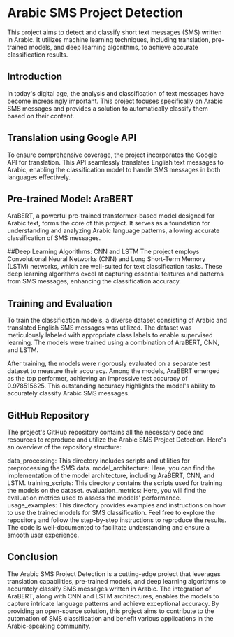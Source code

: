 # Arabic SMS Project Detection
This project aims to detect and classify short text messages (SMS) written in Arabic. It utilizes machine learning techniques, including translation, pre-trained models, and deep learning algorithms, to achieve accurate classification results.

## Introduction
In today's digital age, the analysis and classification of text messages have become increasingly important. This project focuses specifically on Arabic SMS messages and provides a solution to automatically classify them based on their content.

## Translation using Google API
To ensure comprehensive coverage, the project incorporates the Google API for translation. This API seamlessly translates English text messages to Arabic, enabling the classification model to handle SMS messages in both languages effectively.

## Pre-trained Model: AraBERT
AraBERT, a powerful pre-trained transformer-based model designed for Arabic text, forms the core of this project. It serves as a foundation for understanding and analyzing Arabic language patterns, allowing accurate classification of SMS messages.

##Deep Learning Algorithms: CNN and LSTM
The project employs Convolutional Neural Networks (CNN) and Long Short-Term Memory (LSTM) networks, which are well-suited for text classification tasks. These deep learning algorithms excel at capturing essential features and patterns from SMS messages, enhancing the classification accuracy.

## Training and Evaluation
To train the classification models, a diverse dataset consisting of Arabic and translated English SMS messages was utilized. The dataset was meticulously labeled with appropriate class labels to enable supervised learning. The models were trained using a combination of AraBERT, CNN, and LSTM.

After training, the models were rigorously evaluated on a separate test dataset to measure their accuracy. Among the models, AraBERT emerged as the top performer, achieving an impressive test accuracy of 0.978515625. This outstanding accuracy highlights the model's ability to accurately classify Arabic SMS messages.

## GitHub Repository
The project's GitHub repository contains all the necessary code and resources to reproduce and utilize the Arabic SMS Project Detection. Here's an overview of the repository structure:

data_processing: This directory includes scripts and utilities for preprocessing the SMS data.
model_architecture: Here, you can find the implementation of the model architecture, including AraBERT, CNN, and LSTM.
training_scripts: This directory contains the scripts used for training the models on the dataset.
evaluation_metrics: Here, you will find the evaluation metrics used to assess the models' performance.
usage_examples: This directory provides examples and instructions on how to use the trained models for SMS classification.
Feel free to explore the repository and follow the step-by-step instructions to reproduce the results. The code is well-documented to facilitate understanding and ensure a smooth user experience.

## Conclusion
The Arabic SMS Project Detection is a cutting-edge project that leverages translation capabilities, pre-trained models, and deep learning algorithms to accurately classify SMS messages written in Arabic. The integration of AraBERT, along with CNN and LSTM architectures, enables the models to capture intricate language patterns and achieve exceptional accuracy. By providing an open-source solution, this project aims to contribute to the automation of SMS classification and benefit various applications in the Arabic-speaking community.
